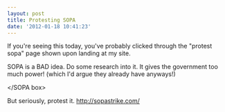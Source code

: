 ```yaml
---
layout: post
title: Protesting SOPA
date: '2012-01-18 10:41:23'
---
```


If you're seeing this today, you've probably clicked through the "protest sopa" page shown upon landing at my site.

SOPA is a BAD idea. Do some research into it. It gives the government too much power! (which I'd argue they already have anyways!)

&lt;/SOPA box&gt;

But seriously, protest it. http://sopastrike.com/